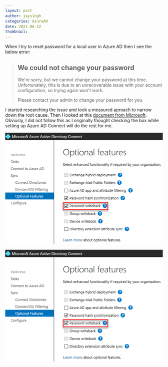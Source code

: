 ```yaml
---
layout: post
author: jays1ngh
categories: AzureAD
date: 2021-06-22
thumbnail:
---
```

When I try to reset password for a local user in Azure AD then I see the below error:

>## We could not change your password
>
>We're sorry, but we cannot change your password at this time. Unfortunately, this is due to an unrecoverable issue with your account configuration, so trying again won't work.
>
>Please contact your admin to change your password for you.

I started researching the issue and took a measured aproach to narrow down the root cause. Then I looked at this [document from Microsoft](https://docs.microsoft.com/en-us/azure/active-directory/authentication/tutorial-enable-sspr-writeback). Obviusly, I did not follow this as I originally thought checking the box while setting up Azure AD Connect will do the rest for me.

![Azure AD Password Writeback Check Box](/assets/img/2021-06-22-reset-local-account-password-in-azure-ad/Azure-AD-Password-Writeback-Check-Box.png)

![Image2](/assets/img/posts/Azure-AD-Password-Writeback-Check-Box.png)
